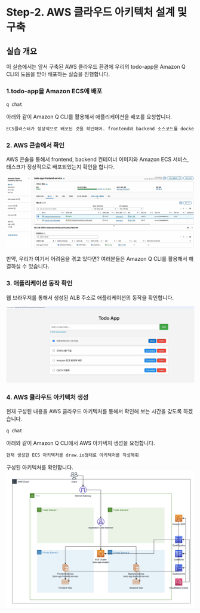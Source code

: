 # Step-2. AWS 클라우드 아키텍처 설계 및 구축

## 실습 개요
이 실습에서는 앞서 구축된 AWS 클라우드 환경에 우리의 todo-app을 Amazon Q CLI의 도움을 받아 배포하는 실습을 진행합니다.

### 1.todo-app을 Amazon ECS에 배포
```bash
q chat
```

아래와 같이 Amazon Q CLI를 활용해서 애플리케이션을 배포를 요청합니다.
```bash
ECS클러스터가 정상적으로 배포된 것을 확인해어. frontend와 backend 소스코드를 docker build해서 ECR에 업로드하고, ECS에 배포할 수 있을까?
```


### 2. AWS 콘솔에서 확인
AWS 콘솔을 통해서 frontend, backend 컨테이너 이미지와 Amazon ECS 서비스, 태스크가 정상적으로 배포되었는지 확인을 합니다.

![alt text](../../others/image-8.png)

만약, 우리가 여기서 어려움을 겪고 있다면? 여러분들은 Amazon Q CLI를 활용해서 해결하실 수 있습니다.


### 3. 애플리케이션 동작 확인
웹 브라우저를 통해서 생성된 ALB 주소로 애플리케이션의 동작을 확인합니다.

![alt text](../../others/image-9.png)

### 4. AWS 클라우드 아키텍처 생성
현재 구성된 내용을 AWS 클라우드 아키텍처를 통해서 확인해 보는 시간을 갖도록 하겠습니다.
```bash
q chat
```

아래와 같이 Amazon Q CLI에서 AWS 아키텍처 생성을 요청합니다.
```bash
현재 생성한 ECS 아키텍처를 draw.io형태로 아키텍처를 작성해줘
```

구성된 아키텍처를 확인합니다.
![alt text](../../others/image-10.png)